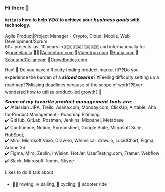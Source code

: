 ### Hi there 👋

#### `Metin` is here to help 𝙔𝙊𝙐 to achieve your 𝙗𝙪𝙨𝙞𝙣𝙚𝙨𝙨 𝙜𝙤𝙖𝙡𝙨 with technology. 
Agile Product|Project Manager - Crypto, Cloud, Mobile, Web Development/Scrum  
60+ projects last 10 years in 🇺🇸 🇨🇦 🇹🇷 🇬🇧 and internationally for  
🛠️[primelab.io](https://primelab.io/) 👨🏻‍💼[Accenture.com](https://www.accenture.com/lv-en) 📡[Videotron.com](https://videotron.com/) 🏥[Huma.com](https://huma.com/) 🍇[ScoutandCellar.com](https://scoutandcellar.com/) 📱[Crowdbotics.com](https://crowdbotics.com/)

Hey! 👋 Do you have difficulty finding product-market fit?❓Do you experience the burden of a 𝙨𝙞𝙡𝙤𝙚𝙙 𝙩𝙚𝙖𝙢𝙨? ❓Feeling difficulty setting up a roadmap?❓Missing deadlines because of the scope of work?❓Ever wondered how to utilize product-led growth? 🤔

𝙎𝙤𝙢𝙚 𝙤𝙛 𝙢𝙮 𝙛𝙖𝙫𝙤𝙧𝙞𝙩𝙚 𝙥𝙧𝙤𝙙𝙪𝙘𝙩 𝙢𝙖𝙣𝙖𝙜𝙚𝙢𝙚𝙣𝙩 𝙩𝙤𝙤𝙡𝙨 𝙖𝙧𝙚:  
✔️ Atlassian JIRA, Trello, Asana.com, Monday.com, ClickUp, Airtable, Aha for Product Management - Roadmap Planning  
✔️ GitHub, GitLab, Postman, Jenkins, Mixpanel, Metabase  
✔️ Confluence, Notion, Spreadsheet, Google Suite, Microsoft Suite, HubSpot,  
✔️ Miro, Microsoft Visio, Draw-io, Whimsical, draw.io, LucidChart, Figma, Adobe Xd  
✔️ Figma, Miro, Zeplin, InVision, HotJar, UserTesting.com, Framer, Webflow  
✔️ Slack, Microsoft Teams, Skype

Likes to do & talk about 
- 🚣‍♂️ rowing, ⛵ sailing, 🚴 cycling, 🛴 scooter ride
